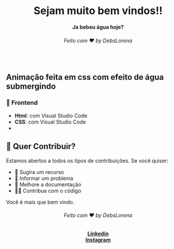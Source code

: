 <div align="center">
  <h1>Sejam muito bem vindos!!</h1>
  <strong>Ja bebeu água hoje?</strong>
  <h6>Feito com ❤️ by DebsLorena</h6>
</div>
<br>


## Animação feita em css com efeito de água submergindo



### 🎨 Frontend

*  **Html**: com Visual Studio Code 
*  **CSS**: com Visual Studio Code
*  


## 🙌 Quer Contribuir?

Estamos abertos a todos os tipos de contribuições. Se você quiser:
* 🤔 Sugira um recurso
* 🐛 Informar um problema
* 📖 Melhore a documentação
* 👨‍💻 Contribua com o código

Você é mais que bem vindo. 
<div align="center">
    <h6>Feito com ❤️ by DebsLorena</h6>
    <a href="https://www.linkedin.com/in/loredebs/"><strong>Linkedin</strong></a></br>
    <a href="https://www.instagram.com/debslorena/"><strong>Instagram</strong></a>
</div>


